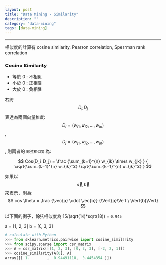 ```yaml
---
layout: post
title: "Data Mining - Similarity"
description: ""
category: "data-mining"
tags: [data-mining]
---
```


<script type="text/javascript" async
  src="https://cdn.mathjax.org/mathjax/latest/MathJax.js?config=TeX-MML-AM_CHTML">
</script>

<script type="text/x-mathjax-config">
MathJax.Hub.Config({
  displayAlign: "left",
  displayIndent: "0em"
});
</script>

---

相似度的計算有 cosine similarity, Pearson correlation, Spearman rank correlation

### Cosine Similarity

- 等於 0 : 不相似
- 小於 0 : 正相關
- 大於 0 : 負相關

若將 $$D_i, D_j$$ 表達為兩個向量維度:
$$D_i = (w_{i1}, w_{i2}, \dots, w_{in})$$ ,
$$D_j = (w_{j1}, w_{j2}, \dots, w_{jn})$$ ,
則兩者的 `餘弦相似度` 為:

$$
Cos(D_i, D_j) = \frac
{\sum_{k=1}^{n} w_{ik} \times w_{jk} }
{
   \sqrt{\sum_{k=1}^{n} w_{ik}^2}
   \sqrt{\sum_{k=1}^{n} w_{jk}^2}
}
$$

如果以 $$ \vec{a}, \vec{b} $$ 來表示，則為: $$
cos \theta = \frac
{\vec{a} \cdot \vec{b}}
{\Vert{a}\Vert \  \Vert{b}\Vert}
$$

以下面的例子，餘弦相似度為 15/(sqrt(14)*sqrt(18)) = `0.945`

a = [1, 2, 3]
b = [0, 3, 3]

```python
# calculate with Python
>>> from sklearn.metrics.pairwise import cosine_similarity
>>> from scipy.sparse import csr_matrix
>>> A = csr_matrix([[1, 2, 3], [0, 3, 3], [-2, 2, 1]])
>>> cosine_similarity(A[0], A)
array([[ 1.        ,  0.94491118,  0.4454354 ]])
```